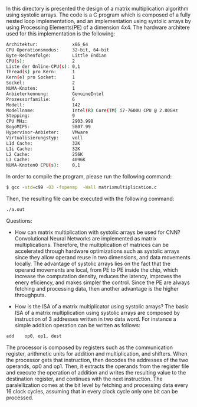 

In this directory is presented the design of a matrix multiplication algorithm using systolic arrays. The code is a C program which is composed of a fully nested loop implementation, and an implementation using systolic arrays by using Processing Elements(PE) of a dimension 4x4. The hardware architere used for this implementation is the following:

```bash
Architektur:             x86_64
CPU Operationsmodus:     32-bit, 64-bit
Byte-Reihenfolge:        Little Endian
CPU(s):                  2
Liste der Online-CPU(s): 0,1
Thread(s) pro Kern:      1
Kern(e) pro Socket:      1
Sockel:                  2
NUMA-Knoten:             1
Anbieterkennung:         GenuineIntel
Prozessorfamilie:        6
Modell:                  142
Modellname:              Intel(R) Core(TM) i7-7600U CPU @ 2.80GHz
Stepping:                9
CPU MHz:                 2903.998
BogoMIPS:                5807.99
Hypervisor-Anbieter:     VMware
Virtualisierungstyp:     voll
L1d Cache:               32K
L1i Cache:               32K
L2 Cache:                256K
L3 Cache:                4096K
NUMA-Knoten0 CPU(s):     0,1
```

 In order to compile the program, please run the following command:
```bash
$ gcc -std=c99 -O3 -fopenmp  -Wall matrixmultiplication.c
```

Then, the resulting file can be executed with the following command:
```bash
./a.out
```

Questions:
- How can matrix multiplication with systolic arrays be used for CNN?
Convolutional Neural Networks are implemented as matrix multiplications. Therefore, the multiplication of matrices can be accelerated through hardware optimizations such as systolic arrays since they allow operand reuse in two dimensions, and data movements locally. The advantage of systolic arrays lies on the fact that the operand movements are local, from PE to PE inside the chip, which increase the computation density, reduces the latency, improves the enery eficiency, and makes simpler the control. Since the PE are always fetching and processing data, then another advantage is the higher throughputs. 

- How is the ISA of a matrix multiplicator using systolic arrays?
The basic ISA of a matrix multiplication using systolic arrays are composed by instruction of 3 addresses written in two data word. For instance a simple addition operation can be written as follows:

``` bash
add    op0, op1, dest
```
The processor is composed by registers such as the communication register, arithmetic units for addition and multiplication, and shifters. When the processor gets that instruction, then decodes the addresses of the two operands, op0 and op1. Then, it extracts the  operands from the register file and execute the operation of addition and writes the resulting value to the destination register, and continues with the next instruction. The paralellization comes at the bit level by fetching and processing data every 16 clock cycles, assuming that in every clock cycle only one bit can be processed. 